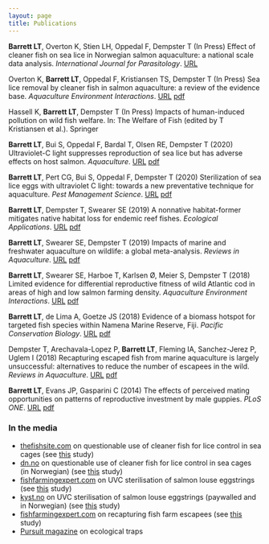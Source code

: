 ```yaml
---
layout: page
title: Publications
---
```


**Barrett LT**, Overton K, Stien LH, Oppedal F, Dempster T (In Press) Effect of cleaner fish on sea lice in Norwegian salmon aquaculture: a national scale data analysis. *International Journal for Parasitology*. [URL](https://doi.org/10.1016/j.ijpara.2019.12.005)

Overton K, **Barrett LT**, Oppedal F, Kristiansen TS, Dempster T (In Press) Sea lice removal by cleaner fish in salmon aquaculture: a review of the evidence base. *Aquaculture Environment Interactions*. [URL](https://doi.org/10.3354/aei00345) [pdf](https://github.com/neoodax/research/blob/master/Overton%20et%20al%202020%20AEI%20cleaner%20fish.pdf)

Hassell K, **Barrett LT**, Dempster T (In Press) Impacts of human-induced pollution on wild fish welfare. In: The Welfare of Fish (edited by T Kristiansen et al.). Springer

**Barrett LT**, Bui S, Oppedal F, Bardal T, Olsen RE, Dempster T (2020) Ultraviolet-C light suppresses reproduction of sea lice but has adverse effects on host salmon. *Aquaculture*. [URL](https://doi.org/10.1016/j.aquaculture.2020.734954) [pdf](https://github.com/neoodax/research/blob/master/Barrett%20et%20al%202020%20Aquaculture%20-%20UVC.pdf)

**Barrett LT**, Pert CG, Bui S, Oppedal F, Dempster T (2020) Sterilization of sea lice eggs with ultraviolet C light: towards a new preventative technique for aquaculture. *Pest Management Science*. [URL](https://doi.org/10.1002/ps.5595) [pdf](https://github.com/neoodax/research/blob/master/Barrett%20et%20al%202018%20AEI%20cod.pdf)

**Barrett LT**, Dempster T, Swearer SE (2019) A nonnative habitat-former mitigates native habitat loss for endemic reef fishes. *Ecological Applications*. [URL](https://doi.org/10.1002/eap.1956) [pdf](https://github.com/neoodax/research/blob/master/Barrett%20et%20al%202019%20Ecol%20Apps%20wakame.pdf)

**Barrett LT**, Swearer SE, Dempster T (2019) Impacts of marine and freshwater aquaculture on wildlife: a global meta-analysis. *Reviews in Aquaculture*. [URL](https://doi.org/10.1111/RAQ.12277) [pdf](https://github.com/neoodax/research/blob/master/Barrett%20et%20al%202018%20RAQ%20wildlife.pdf)

**Barrett LT**, Swearer SE, Harboe T, Karlsen Ø, Meier S, Dempster T (2018) Limited evidence for differential reproductive fitness of wild Atlantic cod in areas of high and low salmon farming density. *Aquaculture Environment Interactions*. [URL](https://doi.org/10.3354/aei00275) [pdf](https://github.com/neoodax/research/blob/master/Barrett%20et%20al%202018%20AEI%20cod.pdf)

**Barrett LT**, de Lima A, Goetze JS (2018) Evidence of a biomass hotspot for targeted fish species within Namena Marine Reserve, Fiji. *Pacific Conservation Biology*. [URL](https://doi.org/10.1071/PC18034) [pdf](https://github.com/neoodax/research/blob/master/Barrett%20et%20al%202018%20PCB%20Fiji.pdf)

Dempster T, Arechavala-Lopez P, **Barrett LT**, Fleming IA, Sanchez-Jerez P, Uglem I (2018) Recapturing escaped fish from marine aquaculture is largely unsuccessful: alternatives to reduce the number of escapees in the wild. *Reviews in Aquaculture*. [URL](https://doi.org/10.1111/raq.12153) [pdf](https://github.com/neoodax/research/blob/master/Dempster%20et%20al%202016%20RAQ%20escapes.pdf)

**Barrett LT**, Evans JP, Gasparini C (2014) The effects of perceived mating opportunities on patterns of reproductive investment by male guppies. *PLoS ONE*. [URL](https://doi.org/10.1371/journal.pone.0093780) [pdf](https://github.com/neoodax/research/blob/master/Barrett%20et%20al%202014%20PLOS%20ONE%20guppies.pdf)  
  
  
### In the media  
* [thefishsite.com](https://thefishsite.com/articles/study-questions-cleaner-fish-efficiency) on questionable use of cleaner fish for lice control in sea cages (see [this](https://doi.org/10.3354/aei00345) study)
* [dn.no](https://www.dn.no/havbruk/edgar-brun/veterinarinstituttet/frode-oppedal/mener-laksenaringen-ikke-er-barekraftig-ma-si-klarere-ifra/2-1-752295) on questionable use of cleaner fish for lice control in sea cages (in Norwegian) (see [this](https://doi.org/10.3354/aei00345) study)
* [fishfarmingexpert.com](https://www.fishfarmingexpert.com/article/uv-light-could-be-used-in-fight-against-sea-lice) on UVC sterilisation of salmon louse eggstrings (see [this](https://doi.org/10.1002/ps.5595) study)
* [kyst.no](https://www.kyst.no/article/kan-ta-knekken-paa-luse-egg-med-uv-lys) on UVC sterilisation of salmon louse eggstrings (paywalled and in Norwegian) (see [this](https://doi.org/10.1002/ps.5595) study)
* [fishfarmingexpert.com](https://www.fishfarmingexpert.com/article/recapture-rethink-required) on recapturing fish farm escapees (see [this](https://doi.org/10.1111/raq.12153) study)
* [Pursuit magazine](https://pursuit.unimelb.edu.au/articles/when-good-animals-make-bad-decisions) on ecological traps




